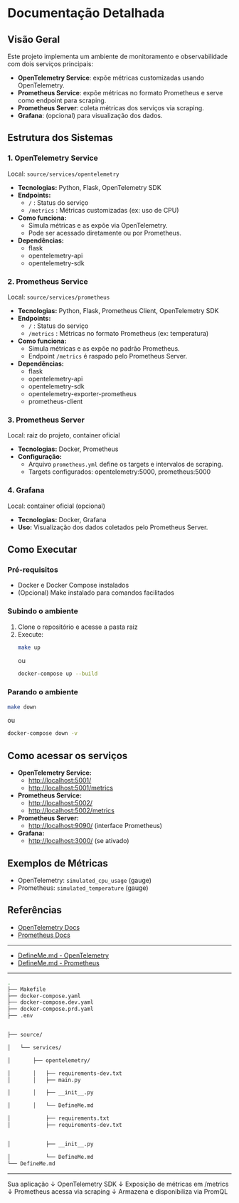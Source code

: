 # Documentação Detalhada

## Visão Geral

Este projeto implementa um ambiente de monitoramento e observabilidade com dois serviços principais:

- **OpenTelemetry Service**: expõe métricas customizadas usando OpenTelemetry.
- **Prometheus Service**: expõe métricas no formato Prometheus e serve como endpoint para scraping.
- **Prometheus Server**: coleta métricas dos serviços via scraping.
- **Grafana**: (opcional) para visualização dos dados.

## Estrutura dos Sistemas

### 1. OpenTelemetry Service
Local: `source/services/opentelemetry`

- **Tecnologias:** Python, Flask, OpenTelemetry SDK
- **Endpoints:**
   - `/` : Status do serviço
   - `/metrics` : Métricas customizadas (ex: uso de CPU)
- **Como funciona:**
   - Simula métricas e as expõe via OpenTelemetry.
   - Pode ser acessado diretamente ou por Prometheus.
- **Dependências:**
   - flask
   - opentelemetry-api
   - opentelemetry-sdk

### 2. Prometheus Service
Local: `source/services/prometheus`

- **Tecnologias:** Python, Flask, Prometheus Client, OpenTelemetry SDK
- **Endpoints:**
   - `/` : Status do serviço
   - `/metrics` : Métricas no formato Prometheus (ex: temperatura)
- **Como funciona:**
   - Simula métricas e as expõe no padrão Prometheus.
   - Endpoint `/metrics` é raspado pelo Prometheus Server.
- **Dependências:**
   - flask
   - opentelemetry-api
   - opentelemetry-sdk
   - opentelemetry-exporter-prometheus
   - prometheus-client

### 3. Prometheus Server
Local: raiz do projeto, container oficial

- **Tecnologias:** Docker, Prometheus
- **Configuração:**
   - Arquivo `prometheus.yml` define os targets e intervalos de scraping.
   - Targets configurados: opentelemetry:5000, prometheus:5000

### 4. Grafana
Local: container oficial (opcional)

- **Tecnologias:** Docker, Grafana
- **Uso:** Visualização dos dados coletados pelo Prometheus Server.

## Como Executar

### Pré-requisitos
- Docker e Docker Compose instalados
- (Opcional) Make instalado para comandos facilitados

### Subindo o ambiente

1. Clone o repositório e acesse a pasta raiz
2. Execute:
   ```bash
   make up
   ```
   ou
   ```bash
   docker-compose up --build
   ```

### Parando o ambiente
```bash
make down
```
ou
```bash
docker-compose down -v
```

## Como acessar os serviços

- **OpenTelemetry Service:**
   - [http://localhost:5001/](http://localhost:5001/)
   - [http://localhost:5001/metrics](http://localhost:5001/metrics)
- **Prometheus Service:**
   - [http://localhost:5002/](http://localhost:5002/)
   - [http://localhost:5002/metrics](http://localhost:5002/metrics)
- **Prometheus Server:**
   - [http://localhost:9090/](http://localhost:9090/) (interface Prometheus)
- **Grafana:**
   - [http://localhost:3000/](http://localhost:3000/) (se ativado)

## Exemplos de Métricas

- OpenTelemetry: `simulated_cpu_usage` (gauge)
- Prometheus: `simulated_temperature` (gauge)

## Referências

- [OpenTelemetry Docs](https://opentelemetry.io/)
- [Prometheus Docs](https://prometheus.io/docs/)

---

- [DefineMe.md - OpenTelemetry](source/services/opentelemetry/DefineMe.md)
- [DefineMe.md - Prometheus](source/services/prometheus/DefineMe.md)

---
```bash
.
├── Makefile
├── docker-compose.yaml
├── docker-compose.dev.yaml
├── docker-compose.prd.yaml
├── .env


├── source/

│   └── services/

│       ├── opentelemetry/

│       │   ├── requirements-dev.txt
│       │   ├── main.py

│       │   ├── __init__.py

│       │   └── DefineMe.md

│           ├── requirements.txt
│           ├── requirements-dev.txt


│           ├── __init__.py

│           └── DefineMe.md
└── DefineMe.md
```

---



Sua aplicação
   ↓
OpenTelemetry SDK
   ↓
Exposição de métricas em /metrics
   ↓
Prometheus acessa via scraping
   ↓
Armazena e disponibiliza via PromQL
```